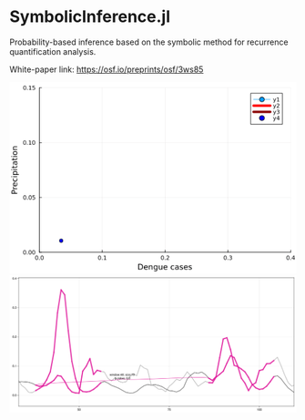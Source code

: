 # SymbolicInference.jl
Probability-based inference based on the symbolic method for recurrence quantification analysis.  

White-paper link: https://osf.io/preprints/osf/3ws85

![](https://raw.githubusercontent.com/fargolo/paper-vignettes/master/outputs/anim3_fps15.gif)  
![](https://raw.githubusercontent.com/fargolo/paper-vignettes/master/outputs/screen_peaks.png)  

